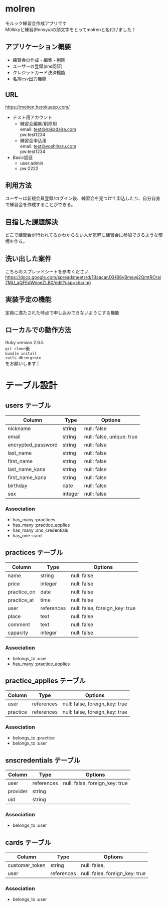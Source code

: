 # molren
モルック練習会作成アプリです<br>
Mölkkyと練習(Rensyu)の頭文字をとってmolrenと名付けました！

## アプリケーション概要
* 練習会の作成・編集・削除
* ユーザーの登録(sns認証)
* クレジットカード決済機能
* 名簿csv出力機能

## URL               
https://molren.herokuapp.com/
* テスト用アカウント
  * 練習会編集/削除用<br>email: test@nakadaira.com<br>pw:test1234<br>
  * 練習会申込用<br>email: test@yoshiharu.com<br>pw:test1234<br>
* Basic認証
  * user:admin
  * pw:2222<br>

## 利用方法
ユーザーは新規会員登録/ログイン後、練習会を見つけて申込したり、自分自身で練習会を作成することができる。

## 目指した課題解決
どこで練習会が行われてるかわからない人が気軽に練習会に参加できるような環境を作る。

## 洗い出した案件
こちらのスプレッドシートを参考ください<br>https://docs.google.com/spreadsheets/d/1BaacarJXHB8yBmewj2QmtROrai7MU_aQFEdWnoeZLB0/edit?usp=sharing

## 実装予定の機能
定員に満たされた時点で申し込みできないようにする機能

## ローカルでの動作方法
Ruby version 2.6.5<br>```git clone```後<br>```bundle install```<br> ```rails db:migrate```<br>をお願いします |


# テーブル設計

## users テーブル

| Column             | Type    | Options                   |
| ------------------ | ------- | ------------------------- |
| nickname           | string  | null: false               |
| email              | string  | null: false, unique: true |
| encrypted_password | string  | null: false               |
| last_name          | string  | null: false               |
| first_name         | string  | null: false               |
| last_name_kana     | string  | null: false               |
| first_name_kana    | string  | null: false               |
| birthday           | date    | null: false               |
| sex                | integer | null: false               |

### Association

- has_many :practices
- has_many :practice_applies
- has_many :sns_credentials
- has_one :card


## practices テーブル

| Column       | Type       | Options                        |
| ------------ | ---------- | ------------------------------ |
| name         | string     | null: false                    |
| price        | integer    | null: false                    |
| practice_on  | date       | null: false                    |
| practice_at  | time       | null: false                    |
| user         | references | null: false, foreign_key: true |
| place        | text       | null: false                    |
| comment      | text       | null: false                    |
| capacity     | integer    | null: false                    |

### Association

- belongs_to :user
- has_many :practice_applies

## practice_applies テーブル

| Column   | Type       | Options                        |
| -------- | ---------- | ------------------------------ |
| user     | references | null: false, foreign_key: true |
| practice | references | null: false, foreign_key: true |

### Association

- belongs_to :practice
- belongs_to :user

## snscredentials テーブル

| Column   | Type       | Options                        |
| -------- | ---------- | ------------------------------ |
| user     | references | null: false, foreign_key: true |
| provider | string     |                                |
| uid      | string     |                                |


### Association

- belongs_to :user

## cards テーブル

| Column         | Type       | Options                        |
| -------------- | ---------- | ------------------------------ |
| customer_token | string     | null: false,                   |
| user           | references | null: false, foreign_key: true |

### Association

- belongs_to :user

